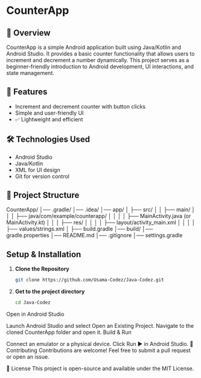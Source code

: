 # CounterApp

## 📱 Overview
CounterApp is a simple Android application built using Java/Kotlin and Android Studio. It provides a basic counter functionality that allows users to increment and decrement a number dynamically. This project serves as a beginner-friendly introduction to Android development, UI interactions, and state management.

## 🚀 Features
- Increment and decrement counter with button clicks
- Simple and user-friendly UI
- ✅ Lightweight and efficient

## 🛠️ Technologies Used
- Android Studio
- Java/Kotlin
- XML for UI design
- Git for version control

## 📂 Project Structure
CounterApp/ │── .gradle/ │── .idea/ │── app/ │ ├── src/ │ │ ├── main/ │ │ │ ├── java/com/example/counterapp/ │ │ │ │ ├── MainActivity.java (or MainActivity.kt) │ │ │ ├── res/ │ │ │ │ ├── layout/activity_main.xml │ │ │ │ ├── values/strings.xml │ ├── build.gradle │── build/ │── gradle.properties │── README.md │── .gitignore │── settings.gradle

## Setup & Installation
1. **Clone the Repository**
   ```sh
   git clone https://github.com/Usama-Codez/Java-Codez.git

1. **Get to the project directory**
   ```sh
   cd Java-Codez
Open in Android Studio

Launch Android Studio and select Open an Existing Project.
Navigate to the cloned CounterApp folder and open it.
Build & Run

Connect an emulator or a physical device.
Click Run ▶️ in Android Studio.
🤝 Contributing
Contributions are welcome! Feel free to submit a pull request or open an issue.

📜 License
This project is open-source and available under the MIT License.
